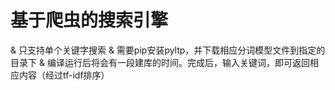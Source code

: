# 基于爬虫的搜索引擎

& 只支持单个关键字搜索
& 需要pip安装pyltp，并下载相应分词模型文件到指定的目录下
& 编译运行后将会有一段建库的时间。完成后，输入关键词，即可返回相应内容（经过tf-idf排序）
